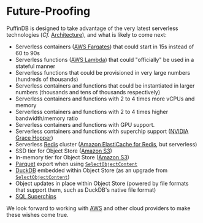 # Future-Proofing

PuffinDB is designed to take advantage of the very latest serverless technologies (*Cf.* [Architecture](Serverless.md)), and what is likely to come next:

- Serverless containers ([AWS Fargates](https://aws.amazon.com/fargate/)) that could start in 15s instead of 60 to 90s
- Serverless functions ([AWS Lambda](https://aws.amazon.com/lambda/)) that could "officially" be used in a stateful manner
- Serverless functions that could be provisioned in very large numbers (hundreds of thousands)
- Serverless containers and functions that could be instantiated in larger numbers (thousands and tens of thousands respectively)
- Serverless containers and functions with 2 to 4 times more vCPUs and memory
- Serverless containers and functions with 2 to 4 times higher bandwidth/memory ratio
- Serverless containers and functions with GPU support.
- Serverless containers and functions with superchip support ([NVIDIA Grace Hopper](https://www.nvidia.com/en-us/data-center/grace-hopper-superchip/))
- Serverless [Redis](https://redis.io/) cluster ([Amazon ElastiCache for Redis](https://aws.amazon.com/elasticache/redis/), but serverless)
- SSD tier for Object Store ([Amazon S3](https://aws.amazon.com/s3/))
- In-memory tier for Object Store ([Amazon S3](https://aws.amazon.com/s3/))
- [Parquet](https://parquet.apache.org/) export when using [`SelectObjectContent`](https://docs.aws.amazon.com/AmazonS3/latest/API/API_SelectObjectContent.html)
- [DuckDB](https://duckdb.org/) embedded within Object Store (as an upgrade from [`SelectObjectContent`](https://docs.aws.amazon.com/AmazonS3/latest/API/API_SelectObjectContent.html))
- Object updates in place within Object Store (powered by file formats that support them, such as DuckDB's native file format)
- [SQL Superchips](https://twitter.com/ghalimi/status/1621904627334791170)

We look forward to working with [AWS](https://aws.amazon.com/) and other cloud providers to make these wishes come true.
